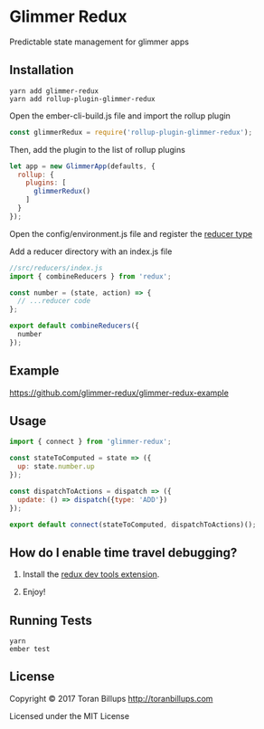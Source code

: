 # Glimmer Redux

Predictable state management for glimmer apps

## Installation

```
yarn add glimmer-redux
yarn add rollup-plugin-glimmer-redux
```

Open the ember-cli-build.js file and import the rollup plugin

```js
const glimmerRedux = require('rollup-plugin-glimmer-redux');
```

Then, add the plugin to the list of rollup plugins

```js
let app = new GlimmerApp(defaults, {
  rollup: {
    plugins: [
      glimmerRedux()
    ]
  }
});
```

Open the config/environment.js file and register the [reducer type]

Add a reducer directory with an index.js file

```js
//src/reducers/index.js
import { combineReducers } from 'redux';

const number = (state, action) => {
  // ...reducer code
};

export default combineReducers({
  number
});
```


## Example

https://github.com/glimmer-redux/glimmer-redux-example


## Usage

```js
import { connect } from 'glimmer-redux';

const stateToComputed = state => ({
  up: state.number.up
});

const dispatchToActions = dispatch => ({
  update: () => dispatch({type: 'ADD'})
});

export default connect(stateToComputed, dispatchToActions)();
```

## How do I enable time travel debugging?

1. Install the [redux dev tools extension].

2. Enjoy!

## Running Tests

    yarn
    ember test

## License

Copyright © 2017 Toran Billups http://toranbillups.com

Licensed under the MIT License

[build-badge]: https://travis-ci.org/glimmer-redux/glimmer-redux.svg?branch=master
[build]: https://travis-ci.org/glimmer-redux/glimmer-redux

[npm-badge]: https://img.shields.io/npm/v/glimmer-redux.svg?style=flat-square
[npm]: https://www.npmjs.org/package/glimmer-redux

[climate-badge]: https://codeclimate.com/github/glimmer-redux/glimmer-redux/badges/gpa.svg
[climate]: https://codeclimate.com/github/glimmer-redux/glimmer-redux

[redux]: https://github.com/reactjs/redux
[redux dev tools extension]: https://github.com/zalmoxisus/redux-devtools-extension

[reducer type]: https://github.com/glimmer-redux/glimmer-redux-example/blob/master/config/environment.js

